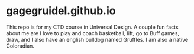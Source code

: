 # gagegruidel.github.io

This repo is for my CTD course in Universal Design. A couple fun facts about me are I love to play and coach basketball, lift, go to Buff games, draw, and I also have an english bulldog named Gruffles. I am also a native Coloradian. 